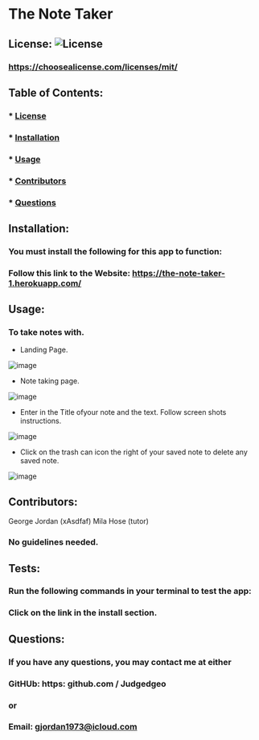 
# The Note Taker

## License:  ![License](https://img.shields.io/github/license/judgedgeo/readme-or-readme-not?label=license&style=for-the-badge)
### https://choosealicense.com/licenses/mit/

## Table of Contents:
### * [License](#license)
### * [Installation](#installation)
### * [Usage](#usage)
### * [Contributors](#contributors)
### * [Questions](#questions)

## Installation:
### You must install the following for this app to function:
### Follow this link to the Website: https://the-note-taker-1.herokuapp.com/

## Usage:
### To take notes with.
- Landing Page.

![image](https://user-images.githubusercontent.com/115055273/224183482-27b259c5-9b74-4062-bf16-585a94d2b4de.png)

- Note taking page.

![image](https://user-images.githubusercontent.com/115055273/224183752-662acaba-fa02-4f80-a23a-b4f5aa3973ff.png)

- Enter in the Title ofyour note and the text. Follow screen shots instructions.

![image](https://user-images.githubusercontent.com/115055273/224184103-c6996237-84f1-4bab-aeac-eb0d66d0efb5.png)

- Click on the trash can icon the right of your saved note to delete any saved note.

![image](https://user-images.githubusercontent.com/115055273/224184327-09a99f70-7e7a-4521-bcc0-867bd6a3f724.png)
## Contributors:
George Jordan (xAsdfaf)
Mila Hose (tutor)

### No guidelines needed.

## Tests:
### Run the following commands in your terminal to test the app:
### Click on the link in the install section.

## Questions:
### If you have any questions, you may contact me at either
### GitHUb: https: github.com / Judgedgeo
### or
### Email: gjordan1973@icloud.com
